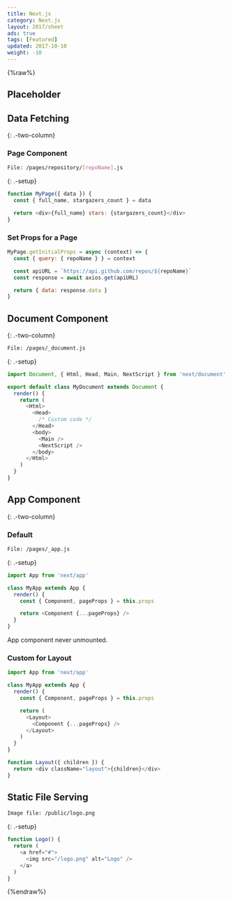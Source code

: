 ```yaml
---
title: Next.js
category: Next.js
layout: 2017/sheet
ads: true
tags: [Featured]
updated: 2017-10-10
weight: -10
---
```


{%raw%}

## Placeholder

## Data Fetching

{: .-two-column}

### Page Component

```bash
File: /pages/repository/[repoName].js
```
{: .-setup}

```js
function MyPage({ data }) {
  const { full_name, stargazers_count } = data

  return <div>{full_name} stars: {stargazers_count}</div>
}
```

### Set Props for a Page

```js
MyPage.getInitialProps = async (context) => {
  const { query: { repoName } } = context

  const apiURL = `https://api.github.com/repos/${repoName}`
  const response = await axios.get(apiURL)

  return { data: response.data }
}
```

## Document Component
{: .-two-column}

```bash
File: /pages/_document.js
```
{: .-setup}

```js
import Document, { Html, Head, Main, NextScript } from 'next/document'

export default class MyDocument extends Document {
  render() {
    return (
      <Html>
        <Head>
          /* Custom code */
        </Head>
        <body>
          <Main />
          <NextScript />
        </body>
      </Html>
    )
  }
}
```

## App Component
{: .-two-column}

### Default

```bash
File: /pages/_app.js
```
{: .-setup}

```js
import App from 'next/app'

class MyApp extends App {
  render() {
    const { Component, pageProps } = this.props

    return <Component {...pageProps} />
  }
}
```

App component never unmounted.

### Custom for Layout

```js
import App from 'next/app'

class MyApp extends App {
  render() {
    const { Component, pageProps } = this.props

    return (
      <Layout>
        <Component {...pageProps} />
      </Layout>
    )
  }
}

function Layout({ children }) {
  return <div className="layout">{children}</div>
}
```


## Static File Serving

```bash
Image file: /public/logo.png
```
{: .-setup}

```js
function Logo() {
  return (
    <a href="#">
      <img src="/logo.png" alt="Logo" />
    </a>
  )
}
```

<!-- ## Configurations
{: .-two-column}

### Next.js + Webpack

```bash
File: ./next.config.js
```
{: .-setup}

```js
const isProd = process.env.NODE_ENV === 'production'

module.exports = {
  distDir: 'build',
  assetPrefix: isProd ? 'https://cdn.mydomain.com' : '',
  webpack: (config, { buildId, dev, isServer, defaultLoaders }) => {
    // Perform customizations to webpack config

    // Important: return the modified config
    return config
  }
}
```

### Babel
```bash
File: ./.babelrc
```
{: .-setup}


```js
{
  "presets": ["next/babel"],
  "plugins": []
}
``` -->

{%endraw%}
